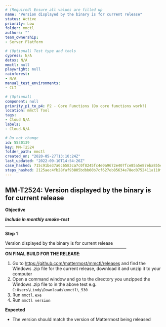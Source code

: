 ```yaml
---
# (Required) Ensure all values are filled up
name: "Version displayed by the binary is for current release"
status: Active
priority: Low
folder: mmctl
authors: ""
team_ownership: 
- Server Platform

# (Optional) Test type and tools
cypress: N/A
detox: N/A
mmctl: null
playwright: null
rainforest: 
- N/A
manual_test_environments: 
- CLI

# (Optional)
component: null
priority_p1_to_p4: P2 - Core Functions (Do core functions work?)
location: mmctl Tool
tags: 
- Cloud N/A
labels: 
- Cloud-N/A

# Do not change
id: 5530139
key: MM-T2524
folder_path: mmctl
created_on: "2020-05-27T13:10:24Z"
last_updated: "2022-09-10T14:54:26Z"
case_hashed: 715c91be37a6c6583ca7c0f8245fc4e0a9672e407fce85a5e87eba855c5a7f7f74e314ab2f610b08d75a2a4838c7a61f
steps_hashed: 2125aec4fb28faf93805bdbb60b7cf627eb85634e78ed0752411a110f59a2e8e6361754b7bbd139675058d37c6e328ff
---
```


## MM-T2524: Version displayed by the binary is for current release

**Objective**

_**Include in monthly smoke-test**_

---

**Step 1**

Version displayed by the binary is for current release\
————————————————————————————\
**ON FINAL BUILD FOR THE RELEASE**:

1. Go to <https://github.com/mattermost/mmctl/releases> and find the Windows .zip file for the current release, download it and unzip it to your computer
2. Open a command window and go to the directory you unzipped the Windows .zip file to in the above test e.g. `C:Users\Lindy\Downloads\mmctl\_530`
3. Run `mmctl.exe`
4. Run `mmctl version`

**Expected**

- The version should match the version of Mattermost being released
